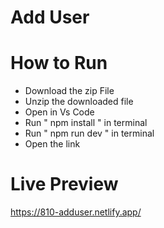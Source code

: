 # Add User

  # How to Run
  - Download the zip File
  - Unzip the downloaded file
  -  Open in Vs Code
  -  Run " npm install " in terminal
  -  Run " npm run dev " in terminal
  -  Open the link

 # Live Preview
https://810-adduser.netlify.app/
